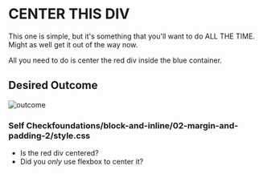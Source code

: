 # CENTER THIS DIV
This one is simple, but it's something that you'll want to do ALL THE TIME.  Might as well get it out of the way now.

All you need to do is center the red div inside the blue container.

## Desired Outcome
![outcome](./desired-outcome.png)

### Self Checkfoundations/block-and-inline/02-margin-and-padding-2/style.css
- Is the red div centered?
- Did you _only_ use flexbox to center it?


